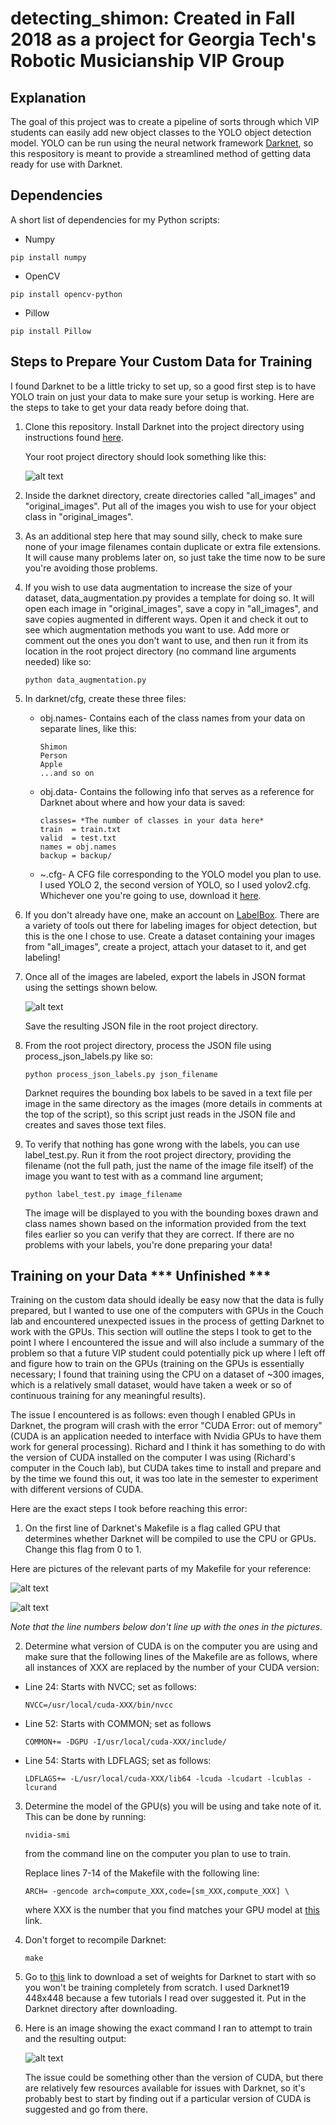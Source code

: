 # detecting_shimon: Created in Fall 2018 as a project for Georgia Tech's Robotic Musicianship VIP Group

## Explanation
The goal of this project was to create a pipeline of sorts through which VIP students can easily add new object classes to the YOLO object detection model. YOLO can be run using the neural network framework [Darknet](https://github.com/pjreddie/darknet), so this respository is meant to provide a streamlined method of getting data ready for use with Darknet.

## Dependencies
A short list of dependencies for my Python scripts:
* Numpy
```
pip install numpy
```
* OpenCV
```
pip install opencv-python
```
* Pillow
```
pip install Pillow
```

## Steps to Prepare Your Custom Data for Training

I found Darknet to be a little tricky to set up, so a good first step is to have YOLO train on just your data to make sure your setup is working. Here are the steps to take to get your data ready before doing that.

1. Clone this repository. Install Darknet into the project directory using instructions found [here](https://pjreddie.com/darknet/install/).

   Your root project directory should look something like this:
   
   ![alt text](https://github.com/kmorris72/detecting_shimon/blob/master/readme_images/root_project_directory.png)

2. Inside the darknet directory, create directories called "all_images" and "original_images". Put all of the images you wish to use for your object class in "original_images".

3. As an additional step here that may sound silly, check to make sure none of your image filenames contain duplicate or extra file extensions. It will cause many problems later on, so just take the time now to be sure you're avoiding those problems.

4. If you wish to use data augmentation to increase the size of your dataset, data_augmentation.py provides a template for doing so. It will open each image in "original_images", save a copy in "all_images", and save copies augmented in different ways. Open it and check it out to see which augmentation methods you want to use. Add more or comment out the ones you don't want to use, and then run it from its location in the root project directory (no command line arguments needed) like so:
   ```
   python data_augmentation.py
   ```
   
5. In darknet/cfg, create these three files:
   * obj.names- Contains each of the class names from your data on separate lines, like this:
     ```
     Shimon
     Person
     Apple
     ...and so on
     ```
     
   * obj.data- Contains the following info that serves as a reference for Darknet about where and how your data is saved:
     ```
     classes= *The number of classes in your data here*  
     train  = train.txt  
     valid  = test.txt  
     names = obj.names  
     backup = backup/
     ```
   * ~.cfg- A CFG file corresponding to the YOLO model you plan to use. I used YOLO 2, the second version of YOLO, so I used yolov2.cfg. Whichever one you're going to use, download it [here](https://pjreddie.com/darknet/yolo/).

6. If you don't already have one, make an account on [LabelBox](https://www.labelbox.com). There are a variety of tools out there for labeling images for object detection, but this is the one I chose to use. Create a dataset containing your images from "all_images", create a project, attach your dataset to it, and get labeling!

7. Once all of the images are labeled, export the labels in JSON format using the settings shown below.

   ![alt text](https://github.com/kmorris72/detecting_shimon/blob/master/readme_images/labelbox_export_settings.png)
   
   Save the resulting JSON file in the root project directory.
   
8. From the root project directory, process the JSON file using process_json_labels.py like so:
   ```
   python process_json_labels.py json_filename
   ```
   Darknet requires the bounding box labels to be saved in a text file per image in the same directory as the images (more details in comments at the top of the script), so this script just reads in the JSON file and creates and saves those text files.
   
9. To verify that nothing has gone wrong with the labels, you can use label_test.py. Run it from the root project directory, providing the filename (not the full path, just the name of the image file itself) of the image you want to test with as a command line argument;
   ```
   python label_test.py image_filename
   ```
   The image will be displayed to you with the bounding boxes drawn and class names shown based on the information provided from the text files earlier so you can verify that they are correct. If there are no problems with your labels, you're done preparing your data!

## Training on your Data   *** Unfinished ***

Training on the custom data should ideally be easy now that the data is fully prepared, but I wanted to use one of the computers with GPUs in the Couch lab and encountered unexpected issues in the process of getting Darknet to work with the GPUs. This section will outline the steps I took to get to the point I where I encountered the issue and will also include a summary of the problem so that a future VIP student could potentially pick up where I left off and figure how to train on the GPUs (training on the GPUs is essentially necessary; I found that training using the CPU on a dataset of ~300 images, which is a relatively small dataset, would have taken a week or so of continuous training for any meaningful results).

The issue I encountered is as follows: even though I enabled GPUs in Darknet, the program will crash with the error "CUDA Error: out of memory" (CUDA is an application needed to interface with Nvidia GPUs to have them work for general processing). Richard and I think it has something to do with the version of CUDA installed on the computer I was using (Richard's computer in the Couch lab), but CUDA takes time to install and prepare and by the time we found this out, it was too late in the semester to experiment with different versions of CUDA.

Here are the exact steps I took before reaching this error:

1. On the first line of Darknet's Makefile is a flag called GPU that determines whether Darknet will be compiled to use the CPU or GPUs. Change this flag from 0 to 1.

  Here are pictures of the relevant parts of my Makefile for your reference:
  
  ![alt text](https://github.com/kmorris72/detecting_shimon/blob/master/readme_images/makefile_top.jpg)
  
  ![alt text](https://github.com/kmorris72/detecting_shimon/blob/master/readme_images/makefile_bottom.png)
  
  *Note that the line numbers below don't line up with the ones in the pictures.*

2. Determine what version of CUDA is on the computer you are using and make sure that the following lines of the Makefile are as follows, where all instances of XXX are replaced by the number of your CUDA version:

  * Line 24: Starts with NVCC; set as follows:
    ```
    NVCC=/usr/local/cuda-XXX/bin/nvcc
    ```
    
  * Line 52: Starts with COMMON; set as follows
    ```
    COMMON+= -DGPU -I/usr/local/cuda-XXX/include/
    ```
    
  * Line 54: Starts with LDFLAGS; set as follows:
    ```
    LDFLAGS+= -L/usr/local/cuda-XXX/lib64 -lcuda -lcudart -lcublas -lcurand
    ```
    
3. Determine the model of the GPU(s) you will be using and take note of it. This can be done by running:
    ```
    nvidia-smi
    ```
    from the command line on the computer you plan to use to train.
   
    Replace lines 7-14 of the Makefile with the following line:
    ```
    ARCH= -gencode arch=compute_XXX,code=[sm_XXX,compute_XXX] \
    ```
    where XXX is the number that you find matches your GPU model at [this](http://arnon.dk/matching-sm-architectures-arch-and-gencode-for-various-nvidia-cards/) link.

4. Don't forget to recompile Darknet:
    ```
    make
    ```
    
5. Go to [this](https://pjreddie.com/darknet/imagenet/) link to download a set of weights for Darknet to start with so you won't be training completely from scratch. I used Darknet19 448x448 because a few tutorials I read over suggested it. Put in the Darknet directory after downloading.

6. Here is an image showing the exact command I ran to attempt to train and the resulting output:

   ![alt text](https://github.com/kmorris72/detecting_shimon/blob/master/readme_images/output.png)
   
   The issue could be something other than the version of CUDA, but there are relatively few resources available for issues with Darknet, so it's probably best to start by finding out if a particular version of CUDA is suggested and go from there.
